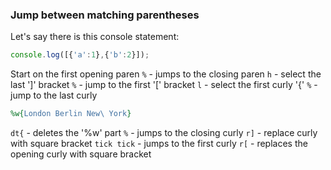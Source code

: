 ### Jump between matching parentheses

Let's say there is this console statement:

```javascript
console.log([{'a':1},{'b':2}]);
```

Start on the first opening paren
`%` - jumps to the closing paren
`h` - select the last ']' bracket
`%` - jump to the first '[' bracket
`l` - select the first curly '{'
`%` - jump to the last curly

```ruby
%w{London Berlin New\ York}
```

`dt{` - deletes the '%w' part
`%` - jumps to the closing curly
`r]` - replace curly with square bracket
`tick tick` - jumps to the first curly
`r[` - replaces the opening curly with square bracket
